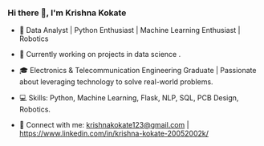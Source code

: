 ### Hi there 👋, I'm Krishna Kokate



- 👋 Data Analyst | Python Enthusiast | Machine Learning Enthusiast | Robotics

- 🚀 Currently working on projects in data science .

- 🎓 Electronics & Telecommunication Engineering Graduate | Passionate about leveraging technology to solve real-world problems.

- 💻 Skills: Python, Machine Learning, Flask, NLP, SQL, PCB Design, Robotics.

- 📧 Connect with me: krishnakokate123@gmail.com | https://www.linkedin.com/in/krishna-kokate-20052002k/ 

